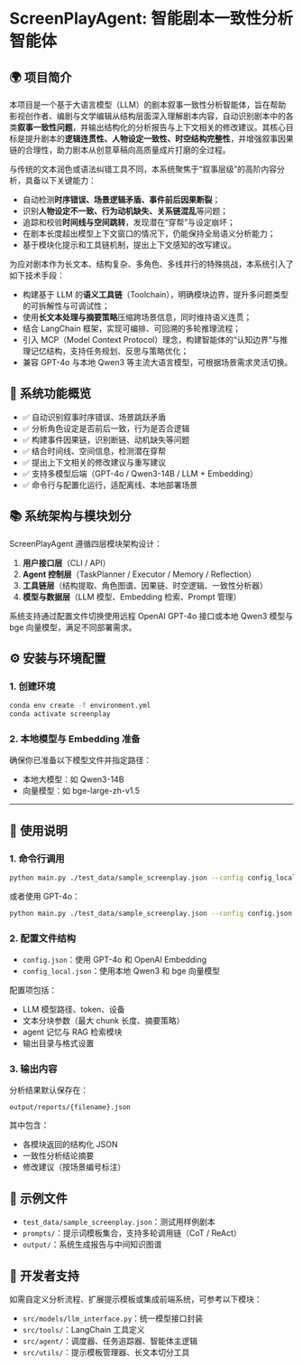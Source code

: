 # ScreenPlayAgent: 智能剧本一致性分析智能体

## 🌍 项目简介

本项目是一个基于大语言模型（LLM）的剧本叙事一致性分析智能体，旨在帮助影视创作者、编剧与文学编辑从结构层面深入理解剧本内容，自动识别剧本中的各类**叙事一致性问题**，并输出结构化的分析报告与上下文相关的修改建议。其核心目标是提升剧本的**逻辑连贯性、人物设定一致性、时空结构完整性**，并增强叙事因果链的合理性，助力剧本从创意草稿向高质量成片打磨的全过程。

与传统的文本润色或语法纠错工具不同，本系统聚焦于“叙事层级”的高阶内容分析，具备以下关键能力：

- 自动检测**时序错误、场景逻辑矛盾、事件前后因果断裂**；
- 识别**人物设定不一致、行为动机缺失、关系链混乱**等问题；
- 追踪和校验**时间线与空间跳转**，发现潜在“穿帮”与设定崩坏；
- 在剧本长度超出模型上下文窗口的情况下，仍能保持全局语义分析能力；
- 基于模块化提示和工具链机制，提出上下文感知的改写建议。

为应对剧本作为长文本、结构复杂、多角色、多线并行的特殊挑战，本系统引入了如下技术手段：

- 构建基于 LLM 的**语义工具链**（Toolchain），明确模块边界，提升多问题类型的可拆解性与可调试性；
- 使用**长文本处理与摘要策略**压缩跨场景信息，同时维持语义连贯；
- 结合 LangChain 框架，实现可编排、可回溯的多轮推理流程；
- 引入 MCP（Model Context Protocol）理念，构建智能体的“认知边界”与推理记忆结构，支持任务规划、反思与策略优化；
- 兼容 GPT-4o 与本地 Qwen3 等主流大语言模型，可根据场景需求灵活切换。

## 🤖 系统功能概览

- ✅ 自动识别叙事时序错误、场景跳跃矛盾
- ✅ 分析角色设定是否前后一致，行为是否合逻辑
- ✅ 构建事件因果链，识别断链、动机缺失等问题
- ✅ 结合时间线、空间信息，检测潜在穿帮
- ✅ 提出上下文相关的修改建议与重写建议
- ✅ 支持多模型后端（GPT-4o / Qwen3-14B / LLM + Embedding）
- ✅ 命令行与配置化运行，适配离线、本地部署场景

## 📚 系统架构与模块划分

ScreenPlayAgent 遵循四层模块架构设计：

1. **用户接口层**（CLI / API）
2. **Agent 控制层**（TaskPlanner / Executor / Memory / Reflection）
3. **工具链层**（结构提取、角色图谱、因果链、时空逻辑、一致性分析器）
4. **模型与数据层**（LLM 模型、Embedding 检索、Prompt 管理）

系统支持通过配置文件切换使用远程 OpenAI GPT-4o 接口或本地 Qwen3 模型与 bge 向量模型，满足不同部署需求。

## ⚙️ 安装与环境配置

### 1. 创建环境

```bash
conda env create -f environment.yml
conda activate screenplay
```

### 2. 本地模型与 Embedding 准备

确保你已准备以下模型文件并指定路径：

- 本地大模型：如 Qwen3-14B
- 向量模型：如 bge-large-zh-v1.5

---

## 🔧 使用说明

### 1. 命令行调用

```bash
python main.py ./test_data/sample_screenplay.json --config config_local.json
```

或者使用 GPT-4o：

```bash
python main.py ./test_data/sample_screenplay.json --config config.json
```

### 2. 配置文件结构

- `config.json`：使用 GPT-4o 和 OpenAI Embedding
- `config_local.json`：使用本地 Qwen3 和 bge 向量模型

配置项包括：

- LLM 模型路径、token、设备
- 文本分块参数（最大 chunk 长度、摘要策略）
- agent 记忆与 RAG 检索模块
- 输出目录与格式设置

### 3. 输出内容

分析结果默认保存在：

```
output/reports/{filename}.json
```

其中包含：

- 各模块返回的结构化 JSON
- 一致性分析结论摘要
- 修改建议（按场景编号标注）

## 📅 示例文件

- `test_data/sample_screenplay.json`：测试用样例剧本
- `prompts/`：提示词模板集合，支持多轮调用链（CoT / ReAct）
- `output/`：系统生成报告与中间知识图谱

## 🌟 开发者支持

如需自定义分析流程、扩展提示模板或集成前端系统，可参考以下模块：

- `src/models/llm_interface.py`：统一模型接口封装
- `src/tools/`：LangChain 工具定义
- `src/agent/`：调度器、任务追踪器、智能体主逻辑
- `src/utils/`：提示模板管理器、长文本切分工具
